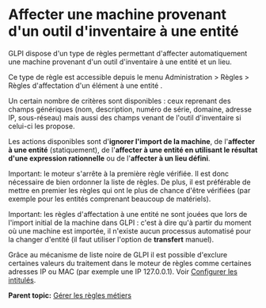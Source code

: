 Affecter une machine provenant d'un outil d'inventaire à une entité
===================================================================

GLPI dispose d'un type de règles permettant d'affecter automatiquement
une machine provenant d'un outil d'inventaire à une entité et un lieu.

Ce type de règle est accessible depuis le menu Administration \> Règles
\> Règles d'affectation d'un élément à une entité .

Un certain nombre de critères sont disponibles : ceux reprenant des
champs génériques (nom, description, numéro de série, domaine, adresse
IP, sous-réseau) mais aussi des champs venant de l'outil d'inventaire si
celui-ci les propose.

Les actions disponibles sont d'**ignorer l'import de la machine**, de
l'**affecter à une entité** (statiquement), de l'**affecter à une entité
en utilisant le résultat d'une expression rationnelle** ou de
l'**affecter à un lieu défini**.

Important: le moteur s'arrête à la première règle vérifiée. Il est donc
nécessaire de bien ordonner la liste de règles. De plus, il est
préférable de mettre en premier les règles qui ont le plus de chance
d'être vérifiées (par exemple pour les entités comprenant beaucoup de
matériels).

Important: les règles d'affectation à une entité ne sont jouées que lors
de l'import initial de la machine dans GLPI : c'est à dire qu'à partir
du moment où une machine est importée, il n'existe aucun processus
automatisé pour la changer d'entité (il faut utiliser l'option de
**transfert** manuel).

Grâce au mécanisme de liste noire de GLPI il est possible d'exclure
certaines valeurs du traitement dans le moteur de règles comme certaines
adresses IP ou MAC (par exemple une IP 127.0.0.1). Voir [Configurer les
intitulés](config_dropdown.html "Les intitulés se configurent depuis le menu Configuration > Intitulés").

**Parent topic:** [Gérer les règles
métiers](../glpi/administration_rule.html "Les règles métiers se gèrent depuis le menu Administration > Règles")
